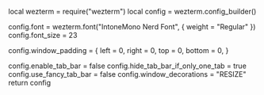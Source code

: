 local wezterm = require("wezterm")
local config = wezterm.config_builder()

config.font = wezterm.font("IntoneMono Nerd Font", { weight = "Regular" })
config.font_size = 23

config.window_padding = {
	left = 0,
	right = 0,
	top = 0,
	bottom = 0,
}

config.enable_tab_bar = false
config.hide_tab_bar_if_only_one_tab = true
config.use_fancy_tab_bar = false
config.window_decorations = "RESIZE"
return config
